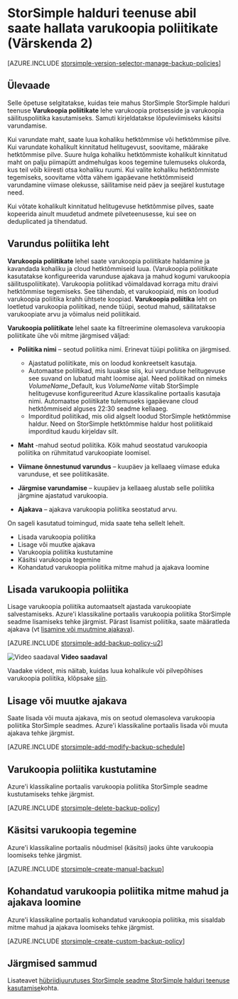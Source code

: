 <properties 
   pageTitle="Teie StorSimple varukoopia poliitikate haldamine | Microsoft Azure'i"
   description="Selgitatakse, kuidas saate kasutada StorSimple halduri teenuse luua ja hallata käsitsi varukoopiate, varukoopia ajakavade ja varukoopia säilitus."
   services="storsimple"
   documentationCenter="NA"
   authors="SharS"
   manager="carmonm"
   editor=""/>
<tags 
   ms.service="storsimple"
   ms.devlang="NA"
   ms.topic="article"
   ms.tgt_pltfrm="NA"
   ms.workload="TBD"
   ms.date="05/10/2016"
   ms.author="v-sharos"/>

# <a name="use-the-storsimple-manager-service-to-manage-backup-policies-update-2"></a>StorSimple halduri teenuse abil saate hallata varukoopia poliitikate (Värskenda 2)

[AZURE.INCLUDE [storsimple-version-selector-manage-backup-policies](../../includes/storsimple-version-selector-manage-backup-policies.md)]

## <a name="overview"></a>Ülevaade

Selle õpetuse selgitatakse, kuidas teie mahus StorSimple StorSimple halduri teenuse **Varukoopia poliitikate** lehe varukoopia protsesside ja varukoopia säilituspoliitika kasutamiseks. Samuti kirjeldatakse lõpuleviimiseks käsitsi varundamise.

Kui varundate maht, saate luua kohaliku hetktõmmise või hetktõmmise pilve. Kui varundate kohalikult kinnitatud helitugevust, soovitame, määrake hetktõmmise pilve. Suure hulga kohaliku hetktõmmiste kohalikult kinnitatud maht on palju piimapütt andmehulgas koos tegemine tulemuseks olukorda, kus teil võib kiiresti otsa kohaliku ruumi. Kui valite kohaliku hetktõmmiste tegemiseks, soovitame võtta vähem igapäevane hetktõmmiseid varundamine viimase olekusse, säilitamise neid päev ja seejärel kustutage need.

Kui võtate kohalikult kinnitatud helitugevuse hetktõmmise pilves, saate kopeerida ainult muudetud andmete pilveteenusesse, kui see on deduplicated ja tihendatud. 

## <a name="the-backup-policies-page"></a>Varundus poliitika leht

**Varukoopia poliitikate** lehel saate varukoopia poliitikate haldamine ja kavandada kohaliku ja cloud hetktõmmiseid luua. (Varukoopia poliitikate kasutatakse konfigureerida varunduse ajakava ja mahud kogumi varukoopia säilituspoliitikate). Varukoopia poliitikad võimaldavad korraga mitu draivi hetktõmmise tegemiseks. See tähendab, et varukoopiaid, mis on loodud varukoopia poliitika krahh ühtsete koopiad. **Varukoopia poliitika** leht on loetletud varukoopia poliitikad, nende tüüpi, seotud mahud, säilitatakse varukoopiate arvu ja võimalus neid poliitikaid.

**Varukoopia poliitikate** lehel saate ka filtreerimine olemasoleva varukoopia poliitikate ühe või mitme järgmised väljad:

- **Poliitika nimi** – seotud poliitika nimi. Erinevat tüüpi poliitika on järgmised.

   - Ajastatud poliitikate, mis on loodud konkreetselt kasutaja.
   - Automaatse poliitikad, mis luuakse siis, kui varunduse helitugevuse see suvand on lubatud maht loomise ajal. Need poliitikad on nimeks *VolumeName*_Default, kus *VolumeName* viitab StorSimple helitugevuse konfigureeritud Azure klassikaline portaalis kasutaja nimi. Automaatse poliitikate tulemuseks igapäevane cloud hetktõmmiseid alguses 22:30 seadme kellaaeg.
   - Imporditud poliitikad, mis olid algselt loodud StorSimple hetktõmmise haldur. Need on StorSimple hetktõmmise haldur host poliitikaid imporditud kaudu kirjeldav silt.

- **Maht** -mahud seotud poliitika. Kõik mahud seostatud varukoopia poliitika on rühmitatud varukoopiate loomisel.

- **Viimane õnnestunud varundus** – kuupäev ja kellaaeg viimase eduka varunduse, et see poliitikasäte.

- **Järgmise varundamise** – kuupäev ja kellaaeg alustab selle poliitika järgmine ajastatud varukoopia.

- **Ajakava** – ajakava varukoopia poliitika seostatud arvu.

On sageli kasutatud toimingud, mida saate teha sellelt lehelt.

- Lisada varukoopia poliitika 
- Lisage või muutke ajakava 
- Varukoopia poliitika kustutamine 
- Käsitsi varukoopia tegemine 
- Kohandatud varukoopia poliitika mitme mahud ja ajakava loomine 

## <a name="add-a-backup-policy"></a>Lisada varukoopia poliitika

Lisage varukoopia poliitika automaatselt ajastada varukoopiate salvestamiseks. Azure'i klassikaline portaalis varukoopia poliitika StorSimple seadme lisamiseks tehke järgmist. Pärast lisamist poliitika, saate määratleda ajakava (vt [lisamine või muutmine ajakava](#add-or-modify-a-schedule)).

[AZURE.INCLUDE [storsimple-add-backup-policy-u2](../../includes/storsimple-add-backup-policy-u2.md)]

![Video saadaval](./media/storsimple-manage-backup-policies-u2/Video_icon.png) **Video saadaval**

Vaadake videot, mis näitab, kuidas luua kohalikule või pilvepõhises varukoopia poliitika, klõpsake [siin](https://azure.microsoft.com/documentation/videos/create-storsimple-backup-policies/).


## <a name="add-or-modify-a-schedule"></a>Lisage või muutke ajakava

Saate lisada või muuta ajakava, mis on seotud olemasoleva varukoopia poliitika StorSimple seadmes. Azure'i klassikaline portaalis lisada või muuta ajakava tehke järgmist.

[AZURE.INCLUDE [storsimple-add-modify-backup-schedule](../../includes/storsimple-add-modify-backup-schedule-u2.md)]

## <a name="delete-a-backup-policy"></a>Varukoopia poliitika kustutamine

Azure'i klassikaline portaalis varukoopia poliitika StorSimple seadme kustutamiseks tehke järgmist.

[AZURE.INCLUDE [storsimple-delete-backup-policy](../../includes/storsimple-delete-backup-policy.md)]


## <a name="take-a-manual-backup"></a>Käsitsi varukoopia tegemine

Azure'i klassikaline portaalis nõudmisel (käsitsi) jaoks ühte varukoopia loomiseks tehke järgmist.

[AZURE.INCLUDE [storsimple-create-manual-backup](../../includes/storsimple-create-manual-backup.md)]

## <a name="create-a-custom-backup-policy-with-multiple-volumes-and-schedules"></a>Kohandatud varukoopia poliitika mitme mahud ja ajakava loomine

Azure'i klassikaline portaalis kohandatud varukoopia poliitika, mis sisaldab mitme mahud ja ajakava loomiseks tehke järgmist.

[AZURE.INCLUDE [storsimple-create-custom-backup-policy](../../includes/storsimple-create-custom-backup-policy-u2.md)]


## <a name="next-steps"></a>Järgmised sammud

Lisateavet [hübriidjuurutuses StorSimple seadme StorSimple halduri teenuse kasutamise](storsimple-manager-service-administration.md)kohta.
